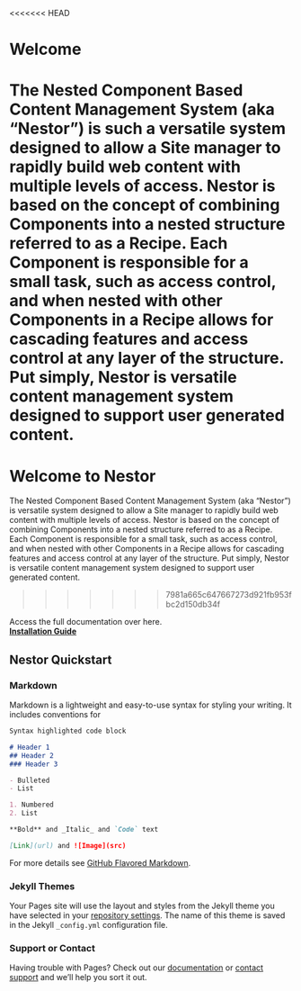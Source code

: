 <<<<<<< HEAD
# Welcome

The Nested Component Based Content Management System (aka “Nestor”) is such a versatile system designed to allow a Site manager to rapidly build web content with multiple levels of access.  Nestor is based on the concept of combining Components into a nested structure referred to as a Recipe.   Each Component is responsible for a small task, such as access control, and when nested with other Components in a Recipe allows for cascading features and access control at any layer of the structure.   Put simply, Nestor is versatile content management system designed to support user generated content.   
=======
# Welcome to Nestor

The Nested Component Based Content Management System (aka “Nestor”) is versatile system designed to allow a Site manager to rapidly build web content with multiple levels of access.  Nestor is based on the concept of combining Components into a nested structure referred to as a Recipe.   Each Component is responsible for a small task, such as access control, and when nested with other Components in a Recipe allows for cascading features and access control at any layer of the structure.   Put simply, Nestor is versatile content management system designed to support user generated content.   
>>>>>>> 7981a665c647667273d921fb953fbc2d150db34f

Access the full documentation over here.  
**[ Installation Guide ](Home/Install)**

## Nestor Quickstart

### Markdown

Markdown is a lightweight and easy-to-use syntax for styling your writing. It includes conventions for

```markdown
Syntax highlighted code block

# Header 1
## Header 2
### Header 3

- Bulleted
- List

1. Numbered
2. List

**Bold** and _Italic_ and `Code` text

[Link](url) and ![Image](src)
```

For more details see [GitHub Flavored Markdown](https://guides.github.com/features/mastering-markdown/).

### Jekyll Themes

Your Pages site will use the layout and styles from the Jekyll theme you have selected in your [repository settings](https://github.com/nestor-cms/docs/settings). The name of this theme is saved in the Jekyll `_config.yml` configuration file.

### Support or Contact

Having trouble with Pages? Check out our [documentation](https://help.github.com/categories/github-pages-basics/) or [contact support](https://github.com/contact) and we’ll help you sort it out.
